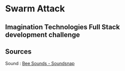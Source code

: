 # Swarm Attack
## Imagination Technologies Full Stack development challenge
 

## Sources
Sound : <a href="https://www.soundsnap.com/" target="_blank">Bee Sounds - Soundsnap</a>
